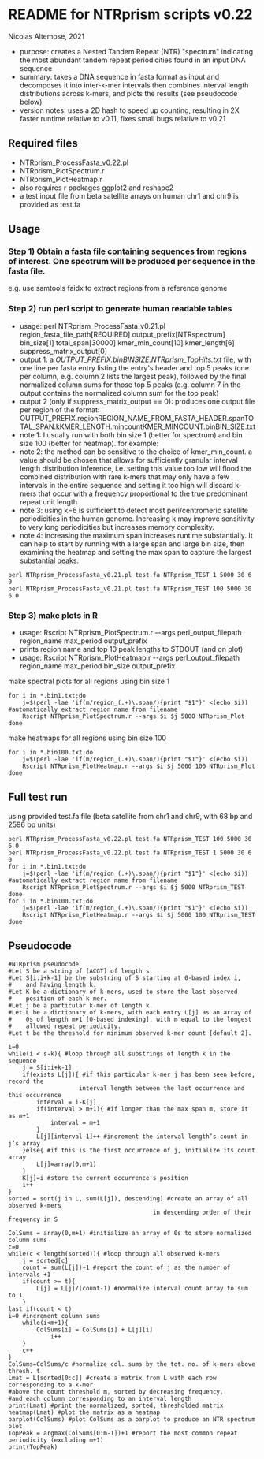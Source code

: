 # README for NTRprism scripts v0.22
Nicolas Altemose, 2021
- purpose: creates a Nested Tandem Repeat (NTR) "spectrum" indicating the most abundant tandem repeat periodicities found in an input DNA sequence
- summary: takes a DNA sequence in fasta format as input and decomposes it into inter-k-mer intervals then combines interval length distributions across k-mers, and plots the results (see pseudocode below)
- version notes: uses a 2D hash to speed up counting, resulting in 2X faster runtime relative to v0.11, fixes small bugs relative to v0.21

## Required files
- NTRprism_ProcessFasta_v0.22.pl
- NTRprism_PlotSpectrum.r
- NTRprism_PlotHeatmap.r
- also requires r packages ggplot2 and reshape2
- a test input file from beta satellite arrays on human chr1 and chr9 is provided as test.fa

## Usage
### Step 1) Obtain a fasta file containing sequences from regions of interest. One spectrum will be produced per sequence in the fasta file. 
e.g. use samtools faidx to extract regions from a reference genome


### Step 2) run perl script to generate human readable tables
- usage: perl NTRprism_ProcessFasta_v0.21.pl region_fasta_file_path[REQUIRED] output_prefix[NTRspectrum] bin_size[1] total_span[30000] kmer_min_count[10] kmer_length[6] suppress_matrix_output[0]
- output 1: a *OUTPUT_PREFIX.binBINSIZE.NTRprism_TopHits.txt* file, with one line per fasta entry listing the entry's header and top 5 peaks (one per column, e.g. column 2 lists the largest peak), followed by the final normalized column sums for those top 5 peaks (e.g. column 7 in the output contains the normalized column sum for the top peak)
- output 2 (only if suppress_matrix_output == 0): produces one output file per region of the format: OUTPUT_PREFIX.regionREGION_NAME_FROM_FASTA_HEADER.spanTOTAL_SPAN.kKMER_LENGTH.mincountKMER_MINCOUNT.binBIN_SIZE.txt
- note 1: I usually run with both bin size 1 (better for spectrum) and bin size 100 (better for heatmap). for example:
- note 2: the method can be sensitive to the choice of kmer_min_count. a value should be chosen that allows for sufficiently granular interval length distribution inference, i.e. setting this value too low will flood the combined distribution with rare k-mers that may only have a few intervals in the entire sequence and setting it too high will discard k-mers that occur with a frequency proportional to the true predominant repeat unit length
- note 3: using k=6 is sufficient to detect most peri/centromeric satellite periodicities in the human genome. Increasing k may improve sensitivity to very long periodicities but increases memory complexity.
- note 4: increasing the maximum span increases runtime substantially. It can help to start by running with a large span and large bin size, then examining the heatmap and setting the max span to capture the largest substantial peaks.
```
perl NTRprism_ProcessFasta_v0.21.pl test.fa NTRprism_TEST 1 5000 30 6 0
perl NTRprism_ProcessFasta_v0.21.pl test.fa NTRprism_TEST 100 5000 30 6 0
```

### Step 3) make plots in R
- usage: Rscript NTRprism_PlotSpectrum.r --args perl_output_filepath region_name max_period output_prefix
- prints region name and top 10 peak lengths to STDOUT (and on plot)
- usage: Rscript NTRprism_PlotHeatmap.r --args perl_output_filepath region_name max_period bin_size output_prefix

make spectral plots for all regions using bin size 1
```
for i in *.bin1.txt;do
	j=$(perl -lae 'if(m/region_(.+)\.span/){print "$1"}' <(echo $i)) #automatically extract region name from filename
	Rscript NTRprism_PlotSpectrum.r --args $i $j 5000 NTRprism_Plot
done
```
make heatmaps for all regions using bin size 100
```
for i in *.bin100.txt;do
	j=$(perl -lae 'if(m/region_(.+)\.span/){print "$1"}' <(echo $i))
	Rscript NTRprism_PlotHeatmap.r --args $i $j 5000 100 NTRprism_Plot
done
```


## Full test run
using provided test.fa file (beta satellite from chr1 and chr9, with 68 bp and 2596 bp units)
```
perl NTRprism_ProcessFasta_v0.22.pl test.fa NTRprism_TEST 100 5000 30 6 0
perl NTRprism_ProcessFasta_v0.22.pl test.fa NTRprism_TEST 1 5000 30 6 0
for i in *.bin1.txt;do
	j=$(perl -lae 'if(m/region_(.+)\.span/){print "$1"}' <(echo $i)) #automatically extract region name from filename
	Rscript NTRprism_PlotSpectrum.r --args $i $j 5000 NTRprism_TEST
done
for i in *.bin100.txt;do
	j=$(perl -lae 'if(m/region_(.+)\.span/){print "$1"}' <(echo $i))
	Rscript NTRprism_PlotHeatmap.r --args $i $j 5000 100 NTRprism_TEST
done
```

## Pseudocode
```
#NTRprism pseudocode
#Let S be a string of [ACGT] of length s.
#Let S[i:i+k-1] be the substring of S starting at 0-based index i, 
#    and having length k.
#Let K be a dictionary of k-mers, used to store the last observed
#    position of each k-mer.
#Let j be a particular k-mer of length k.
#Let L be a dictionary of k-mers, with each entry L[j] as an array of 
#    0s of length m+1 [0-based indexing], with m equal to the longest 
#    allowed repeat periodicity.
#Let t be the threshold for minimum observed k-mer count [default 2].

i=0
while(i < s-k){ #loop through all substrings of length k in the sequence  
	j = S[i:i+k-1] 
	if(exists L[j]){ #if this particular k-mer j has been seen before, record the  
                    interval length between the last occurrence and this occurrence
		interval = i-K[j] 
		if(interval > m+1){ #if longer than the max span m, store it as m+1
			interval = m+1
		}
		L[j][interval-1]++ #increment the interval length’s count in j’s array
	}else{ #if this is the first occurrence of j, initialize its count array
		L[j]=array(0,m+1)
	}
	K[j]=i #store the current occurrence's position
	i++
}
sorted = sort(j in L, sum(L[j]), descending) #create an array of all observed k-mers       
                                         in descending order of their frequency in S

ColSums = array(0,m+1) #initialize an array of 0s to store normalized column sums
c=0
while(c < length(sorted)){ #loop through all observed k-mers
	j = sorted[c]
	count = sum(L[j])+1 #report the count of j as the number of intervals +1
	if(count >= t){
		L[j] = L[j]/(count-1) #normalize interval count array to sum to 1
	}
last if(count < t)
i=0 #increment column sums
	while(i<m+1){
		ColSums[i] = ColSums[i] + L[j][i]
            i++                           
	}
	c++
}
ColSums=ColSums/c #normalize col. sums by the tot. no. of k-mers above thresh. t
Lmat = L[sorted[0:c]] #create a matrix from L with each row corresponding to a k-mer 
#above the count threshold m, sorted by decreasing frequency, 
#and each column corresponding to an interval length
print(Lmat) #print the normalized, sorted, thresholded matrix
heatmap(Lmat) #plot the matrix as a heatmap
barplot(ColSums) #plot ColSums as a barplot to produce an NTR spectrum plot
TopPeak = argmax(ColSums[0:m-1])+1 #report the most common repeat periodicity (excluding m+1)
print(TopPeak)

```

